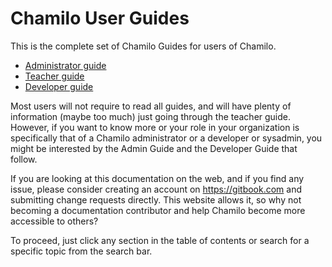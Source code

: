 Chamilo User Guides
===================

This is the complete set of Chamilo Guides for users of Chamilo.

* [Administrator guide](admin/README.md)
* [Teacher guide](teacher/README.md)
* [Developer guide](developer/README.md)

Most users will not require to read all guides, and will have plenty of information (maybe too much) just going through the teacher guide. However, if you want to know more or your role in your organization is specifically that of a Chamilo administrator or a developer or sysadmin, you might be interested by the Admin Guide and the Developer Guide that follow.

If you are looking at this documentation on the web, and if you find any issue, please consider creating an account on https://gitbook.com and submitting change requests directly. This website allows it, so why not becoming a documentation contributor and help Chamilo become more accessible to others?

To proceed, just click any section in the table of contents or search for a specific topic from the search bar.
